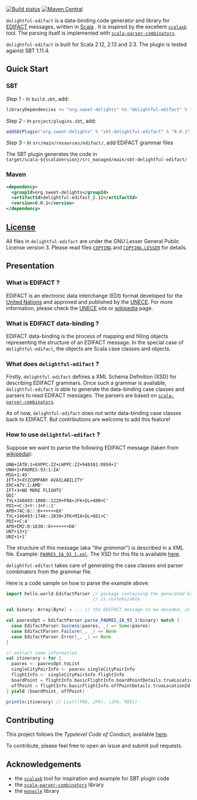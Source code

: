 [![Build status](https://github.com/sweet-delights/delightful-edifact/actions/workflows/scala.yml/badge.svg)](https://github.com/sweet-delights/delightful-edifact/actions/workflows/scala.yml)
[![Maven Central](https://img.shields.io/maven-central/v/org.sweet-delights/delightful-edifact_2.13.svg)](https://maven-badges.herokuapp.com/maven-central/org.sweet-delights/delightful-edifact_2.13)

`delightful-edifact` is a data-binding code generator and library for [EDIFACT](https://en.wikipedia.org/wiki/EDIFACT)
messages, written in [Scala](https://www.scala-lang.org/) . It is inspired by the excellent [`scalaxb`](https://scalaxb.org/)
tool. The parsing itself is implemented with [`scala-parser-combinators`](https://github.com/scala/scala-parser-combinators).

`delightful-edifact` is built for Scala 2.12, 2.13 and 3.3. The plugin is tested against SBT 1.11.4.

## Quick Start

### SBT

*Step 1* - in `build.sbt`, add:
```scala
libraryDependencies += "org.sweet-delights" %% "delightful-edifact" % "0.0.1"
```

*Step 2* - in `project/plugins.sbt`, add:
```scala
addSbtPlugin("org.sweet-delights" % "sbt-delightful-edifact" % "0.0.1")
```

*Step 3* - in `src/main/resources/edifact/`, add EDIFACT grammar files

The SBT plugin generates the code in `target/scala-${scalaVersion}/src_managed/main/sbt-delightful-edifact/`

### Maven
```xml
<dependency>
  <groupId>org.sweet-delights</groupId>
  <artifactId>delightful-edifact_2.12</artifactId>
  <version>0.0.1</version>
</dependency>
```

## [License](LICENSE.md)

All files in `delightful-edifact` are under the GNU Lesser General Public License version 3.
Please read files [`COPYING`]("COPYING") and [`COPYING.LESSER`]("COPYING.LESSER") for details.

## Presentation

### What is EDIFACT ?

EDIFACT is an electronic data interchange (EDI) format developed for the [United Nations](https://www.un.org/)
and approved and published by the [UNECE](https://www.unece.org/). For more information, please check the
[UNECE](https://www.unece.org/) site or [wikipedia](https://en.wikipedia.org/wiki/EDIFACT) page.

### What is EDIFACT data-binding ?

EDIFACT data-binding is the process of mapping and filling objects representing the structure of an EDIFACT message. In
the special case of `delightful-edifact`, the objects are Scala case classes and objects.

### What does `delightful-edifact` ?

Firstly, `delightful-edifact` defines a XML Schema Definition (XSD) for describing EDIFACT grammars. Once such a grammar
is available, `delightful-edifact` is able to generate the data-binding case classes and parsers to read EDIFACT messages.
The parsers are based on [`scala-parser-combinators`](https://github.com/scala/scala-parser-combinators).

As of now, `delightful-edifact` does not write data-binding case classes back to EDIFACT. But contributions are welcome
to add this feature!

### How to use `delightful-edifact` ?

Suppose we want to parse the following EDIFACT message (taken from [wikipedia](https://en.wikipedia.org/wiki/EDIFACT)):

```
UNB+IATB:1+6XPPC:ZZ+LHPPC:ZZ+940101:0950+1'
UNH+1+PAORES:93:1:IA'
MSG+1:45'
IFT+3+XYZCOMPANY AVAILABILITY'
ERC+A7V:1:AMD'
IFT+3+NO MORE FLIGHTS'
ODI'
TVL+240493:1000::1220+FRA+JFK+DL+400+C'
PDI++C:3+Y::3+F::1'
APD+74C:0:::6++++++6X'
TVL+240493:1740::2030+JFK+MIA+DL+081+C'
PDI++C:4'
APD+EM2:0:1630::6+++++++DA'
UNT+13+1'
UNZ+1+1'
```

The structure of this message (aka "*the grammar*") is described in a XML file. Example:
[`PAORES_IA_93_1.xml`](api/src/test/resources/PAORES_IA_93_1.xml).
The XSD for this file is available [here](api/src/main/resources/xsd/edifact/grammar.xsd).

`delightful-edifact` takes care of generating the case classes and parser combinators from the grammar file.

Here is a code sample on how to parse the example above:

```scala
import hello.world.EdifactParser // package containing the generated EdifactParser object
                                 // is customizable

val binary: Array[Byte] = ... // the EDIFACT message to be decoded, in binary format

val paoresOpt = EdifactParser.parse_PAORES_IA_93_1(binary) match {
  case EdifactParser.Success(paores, _) => Some(paores)
  case EdifactParser.Failure(_, _) => None
  case EdifactParser.Error(_, _) => None
}

// extract some information
val itinerary = for {
  paores <- paoresOpt.toList
  singleCityPairInfo <- poares.singleCityPairInfo
  flightInfo <- singleCityPairInfo.flightInfo
  boardPoint = flightInfo.basicFlightInfo.boardPointDetails.trueLocationId
  offPoint = flightInfo.basicFlightInfo.offPointDetails.trueLocationId
} yield (boardPoint, offPoint)

println(itinerary) // List((FRA, JFK), (JFK, MIA))
```


## Contributing

This project follows the *Typelevel Code of Conduct*, available [here](https://typelevel.org/code-of-conduct.html).

To contribute, please feel free to open an issue and submit pull requests.

## Acknowledgements

- the [`scalaxb`](https://scalaxb.org/) tool for inspiration and example for SBT plugin code
- the [`scala-parser-combinators`](https://github.com/scala/scala-parser-combinators) library
- the [`monocle`](https://www.optics.dev/Monocle/) library
